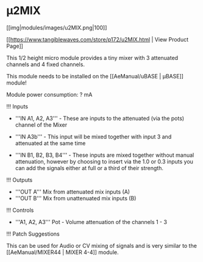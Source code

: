 # µ2MIX
[[img|modules/images/u2MIX.png|100]]

[[https://www.tangiblewaves.com/store/p172/u2MIX.html  | View Product Page]]

This 1/2 height micro module provides a tiny mixer with 3 attenuated channels and 4 fixed channels.

This module needs to be installed on the [[AeManual/uBASE | µBASE]] module!

Module power consumption: ? mA

!!! Inputs

* '''IN A1, A2, A3''' - These are inputs to the attenuated (via the pots) channel of the Mixer
* '''IN A3b''' - This input will be mixed together with input 3 and attenuated at the same time

* '''IN B1, B2, B3, B4''' - These inputs are mixed together without manual attenuation, however by choosing to insert via the 1.0 or 0.3 inputs you can add the signals either at full or a third of their strength.

!!! Outputs

* '''OUT A''' Mix from attenuated mix inputs (A)
* '''OUT B''' Mix from unattenuated mix inputs (B)

!!! Controls

* '''A1, A2, A3''' Pot - Volume attenuation of the channels 1 - 3

!!! Patch Suggestions

This can be used for Audio or CV mixing of signals and is very similar to the [[AeManual/MIXER44 | MIXER 4-4]] module. 
